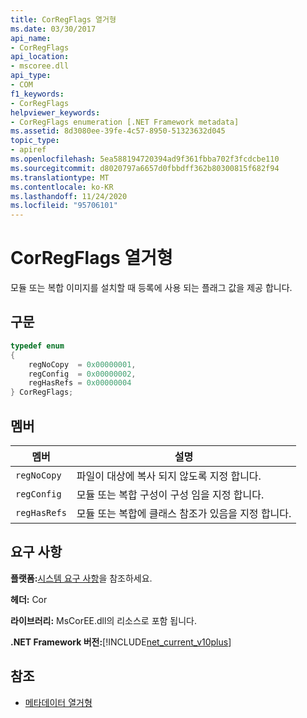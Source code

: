 ```yaml
---
title: CorRegFlags 열거형
ms.date: 03/30/2017
api_name:
- CorRegFlags
api_location:
- mscoree.dll
api_type:
- COM
f1_keywords:
- CorRegFlags
helpviewer_keywords:
- CorRegFlags enumeration [.NET Framework metadata]
ms.assetid: 8d3080ee-39fe-4c57-8950-51323632d045
topic_type:
- apiref
ms.openlocfilehash: 5ea588194720394ad9f361fbba702f3fcdcbe110
ms.sourcegitcommit: d8020797a6657d0fbbdff362b80300815f682f94
ms.translationtype: MT
ms.contentlocale: ko-KR
ms.lasthandoff: 11/24/2020
ms.locfileid: "95706101"
---
```

# <a name="corregflags-enumeration"></a>CorRegFlags 열거형

모듈 또는 복합 이미지를 설치할 때 등록에 사용 되는 플래그 값을 제공 합니다.  
  
## <a name="syntax"></a>구문  
  
```cpp  
typedef enum
{  
    regNoCopy  = 0x00000001,  
    regConfig  = 0x00000002,  
    regHasRefs = 0x00000004  
} CorRegFlags;  
```  
  
## <a name="members"></a>멤버  
  
|멤버|설명|  
|------------|-----------------|  
|`regNoCopy`|파일이 대상에 복사 되지 않도록 지정 합니다.|  
|`regConfig`|모듈 또는 복합 구성이 구성 임을 지정 합니다.|  
|`regHasRefs`|모듈 또는 복합에 클래스 참조가 있음을 지정 합니다.|  
  
## <a name="requirements"></a>요구 사항  

 **플랫폼:**[시스템 요구 사항](../../get-started/system-requirements.md)을 참조하세요.  
  
 **헤더:** Cor  
  
 **라이브러리:** MsCorEE.dll의 리소스로 포함 됩니다.  
  
 **.NET Framework 버전:**[!INCLUDE[net_current_v10plus](../../../../includes/net-current-v10plus-md.md)]  
  
## <a name="see-also"></a>참조

- [메타데이터 열거형](metadata-enumerations.md)
